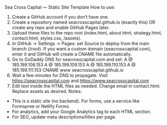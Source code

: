 Sea Cross Capital — Static Site Template
How to use:
1) Create a GitHub account if you don’t have one.
2) Create a repository named seacrosscapital.github.io (exactly this) OR create any repo and enable GitHub Pages later.
3) Upload these files to the repo root (index.html, about.html, strategy.html, contact.html, styles.css, /assets).
4) In GitHub → Settings → Pages: set Source to deploy from the main branch (/root). If you want a custom domain (seacrosscapital.com), enter it and GitHub will create a CNAME file automatically.
5) Go to GoDaddy DNS for seacrosscapital.com and set:
   A @ 185.199.108.153
   A @ 185.199.109.153
   A @ 185.199.110.153
   A @ 185.199.111.153
   CNAME www seacrosscapital.github.io
6) Wait a few minutes for DNS to propagate. Visit https://seacrosscapital.com and https://www.seacrosscapital.com
7) Edit text inside the HTML files as needed. Change email in contact.html. Replace assets as desired.
Notes:
- This is a static site (no backend). For forms, use a service like Formspree or Netlify Forms.
- For analytics, add your Google Analytics tag to each HTML <head> section.
- For SEO, update meta descriptions/titles per page.
